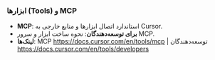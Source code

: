 ### ابزارها (Tools) و MCP

- **MCP**: استاندارد اتصال ابزارها و منابع خارجی به Cursor.
- **برای توسعه‌دهندگان**: نحوه ساخت ابزار و سرور MCP.
- **لینک‌ها**: MCP https://docs.cursor.com/en/tools/mcp | توسعه‌دهندگان https://docs.cursor.com/en/tools/developers
